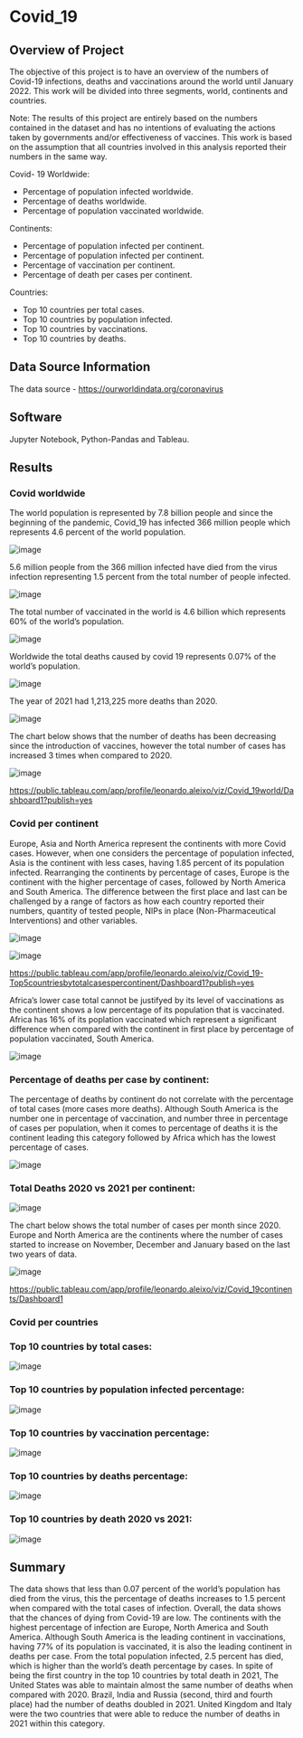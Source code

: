 # Covid_19

## Overview of Project

The objective of this project is to have an overview of the numbers of Covid-19 infections, deaths and vaccinations around the world until January 2022. This work will be divided into three segments, world, continents and countries. 

Note: The results of this project are entirely based on the numbers contained in the dataset and has no intentions of evaluating the actions taken by governments and/or effectiveness of vaccines. This work is based on the assumption that all countries involved in this analysis reported their numbers in the same way.

Covid- 19 Worldwide:
*	Percentage of population infected worldwide.
*	Percentage of deaths worldwide.
*	Percentage of population vaccinated worldwide.

Continents:
*	Percentage of population infected per continent.
*	Percentage of population infected per continent.
*	Percentage of vaccination per continent.
*	Percentage of death per cases per continent.

Countries:
*	Top 10 countries per total cases.
*	Top 10 countries by population infected.
*	Top 10 countries by vaccinations.
*	Top 10 countries by deaths.

## Data Source Information
The data source - https://ourworldindata.org/coronavirus 

## Software
Jupyter Notebook, Python-Pandas and Tableau. 

## Results 

### Covid worldwide
The world population is represented by 7.8 billion people and since the beginning of the pandemic, Covid_19 has infected 366 million people which represents 4.6 percent of the world population. 

![image](https://user-images.githubusercontent.com/86136535/152705038-e78059f9-fefa-48c9-ac74-ce4570f7897c.png)

5.6 million people from the 366 million infected have died from the virus infection representing 1.5 percent from the total number of people infected. 

![image](https://user-images.githubusercontent.com/86136535/152705054-3e876c3a-d25f-4945-856d-1eb1bbde6029.png)

The total number of vaccinated in the world is 4.6 billion which represents 60% of the world’s population. 

![image](https://user-images.githubusercontent.com/86136535/152705063-6fcd58aa-7083-4e0f-b1f1-ce66096499c8.png)

Worldwide the total deaths caused by covid 19 represents 0.07% of the world’s population.

![image](https://user-images.githubusercontent.com/86136535/152705076-1f079d01-fb00-4f28-97fe-07996e4b397e.png)

The year of 2021 had 1,213,225 more deaths than 2020.

![image](https://user-images.githubusercontent.com/86136535/152705087-d228b73c-8302-4df7-af4e-4434237224fe.png)

The chart below shows that the number of deaths has been decreasing since the introduction of vaccines, however the total number of cases has increased 3 times when compared to 2020. 

![image](https://user-images.githubusercontent.com/86136535/152705096-611ca72f-3102-4242-897b-ca2d7cb5df8b.png)

https://public.tableau.com/app/profile/leonardo.aleixo/viz/Covid_19world/Dashboard1?publish=yes

### Covid per continent
Europe, Asia and North America represent the continents with more Covid cases. However, when one considers the percentage of population infected, Asia is the continent with less cases, having 1.85 percent of its population infected. Rearranging the continents by percentage of cases, Europe is the continent with the higher percentage of cases, followed by North America and South America. The difference between the first place and last can be challenged by a range of factors as how each country reported their numbers, quantity of tested people, NIPs in place (Non-Pharmaceutical Interventions) and other variables.

![image](https://user-images.githubusercontent.com/86136535/152705190-1b937fc9-0d4f-4e16-a02c-3e35b87be41f.png)

![image](https://user-images.githubusercontent.com/86136535/152705203-d5a416cf-8eca-4364-aba4-d6a9b9d5aa70.png)

https://public.tableau.com/app/profile/leonardo.aleixo/viz/Covid_19-Top5countriesbytotalcasespercontinent/Dashboard1?publish=yes

Africa’s lower case total cannot be justifyed by its level of vaccinations as the continent shows a low percentage of its population that is vaccinated. Africa has 16% of its poplation vaccinated which represent a significant difference when compared with the continent in first place by percentage of population vaccinated, South America.

![image](https://user-images.githubusercontent.com/86136535/152705229-5538e2d7-f064-444c-b955-cb375a143e2f.png)


### Percentage of deaths per case by continent:

The percentage of deaths by continent do not correlate with the percentage of total cases (more cases more deaths). Although South America is the number one in percentage of vaccination, and number three in percentage of cases per population, when it comes to percentage of deaths it is the continent leading this category followed by Africa which has the lowest percentage of cases. 

![image](https://user-images.githubusercontent.com/86136535/152705258-a725bdf9-24aa-4609-a96d-8c602cb23e3e.png)

### Total Deaths 2020 vs 2021 per continent:

![image](https://user-images.githubusercontent.com/86136535/152705290-e9b6687b-4561-4d6f-a810-e6b5bd8f68d4.png)

The chart below shows the total number of cases per month since 2020. Europe and North America are the continents where the number of cases started to increase on November, December and January based on the last two years of data. 

![image](https://user-images.githubusercontent.com/86136535/152705302-95178208-9bd7-42e9-ba13-16c844670656.png)

https://public.tableau.com/app/profile/leonardo.aleixo/viz/Covid_19continents/Dashboard1

### Covid per countries

### Top 10 countries by total cases:

![image](https://user-images.githubusercontent.com/86136535/152705328-a22394b1-4114-4b18-94a1-62c43e14faed.png)

### Top 10 countries by population infected percentage:

![image](https://user-images.githubusercontent.com/86136535/152705335-0a1b93ee-781d-46f4-8784-17d9ee5165b1.png)

### Top 10 countries by vaccination percentage:

![image](https://user-images.githubusercontent.com/86136535/152705350-b661aaba-d381-4728-8525-d82bfa9c73c0.png)

### Top 10 countries by deaths percentage:

![image](https://user-images.githubusercontent.com/86136535/152705372-0ca29ddf-5c10-46d9-b730-624bd563fa2a.png)

### Top 10 countries by death 2020 vs 2021:

![image](https://user-images.githubusercontent.com/86136535/152705387-e67c3a27-f463-4d73-9376-e7e5b44ffe50.png)

## Summary

The data shows that less than 0.07 percent of the world’s population has died from the virus, this the percentage of deaths increases to 1.5 percent when compared with the total cases of infection. Overall, the data shows that the chances of dying from Covid-19 are low.
The continents with the highest percentage of infection are Europe, North America and South America. Although South America is the leading continent in vaccinations, having 77% of its population is vaccinated, it is also the leading continent in deaths per case. From the total population infected, 2.5 percent has died, which is higher than the world’s death percentage by cases. 
In spite of being the first country in the top 10 countries by total death in 2021, The United States was able to maintain almost the same number of deaths when compared with 2020. Brazil, India and Russia (second, third and fourth place) had the number of deaths doubled in 2021. United Kingdom and Italy were the two countries that were able to reduce the number of deaths in 2021 within this category. 

































































